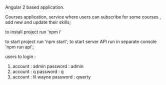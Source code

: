 Angular 2 based application.

Courses application, service where users can subscribe for some courses , add new and update their skills;

to install project run 'npm i'

to start project run 'npm start';
to start server API run in separate console 'npm run api'; 

users to login   :
1) account : admin
   password : admin
2) account : q
   password : q
3) account : lil.wayne
   password : qwerty
